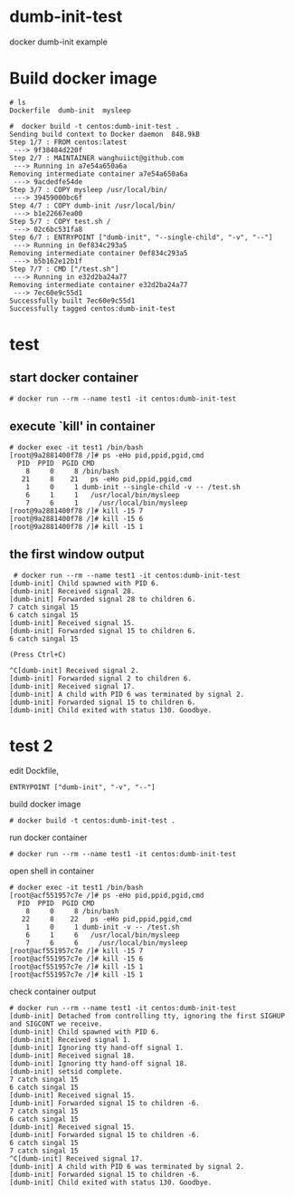 # dumb-init-test
docker dumb-init example

# Build docker image

    # ls
    Dockerfile  dumb-init  mysleep

    #  docker build -t centos:dumb-init-test .
    Sending build context to Docker daemon  848.9kB
    Step 1/7 : FROM centos:latest
     ---> 9f38484d220f
    Step 2/7 : MAINTAINER wanghuiict@github.com
     ---> Running in a7e54a650a6a
    Removing intermediate container a7e54a650a6a
     ---> 9acdedfe54de
    Step 3/7 : COPY mysleep /usr/local/bin/
     ---> 39459000bc6f
    Step 4/7 : COPY dumb-init /usr/local/bin/
     ---> b1e22667ea00
    Step 5/7 : COPY test.sh /
     ---> 02c6bc531fa8
    Step 6/7 : ENTRYPOINT ["dumb-init", "--single-child", "-v", "--"]
     ---> Running in 0ef834c293a5
    Removing intermediate container 0ef834c293a5
     ---> b5b162e12b1f
    Step 7/7 : CMD ["/test.sh"]
     ---> Running in e32d2ba24a77
    Removing intermediate container e32d2ba24a77
     ---> 7ec60e9c55d1
    Successfully built 7ec60e9c55d1
    Successfully tagged centos:dumb-init-test
  
# test

## start docker container
    # docker run --rm --name test1 -it centos:dumb-init-test
    
## execute `kill' in container
    # docker exec -it test1 /bin/bash
    [root@9a2881400f78 /]# ps -eHo pid,ppid,pgid,cmd
      PID  PPID  PGID CMD
        8     0     8 /bin/bash
       21     8    21   ps -eHo pid,ppid,pgid,cmd
        1     0     1 dumb-init --single-child -v -- /test.sh
        6     1     1   /usr/local/bin/mysleep
        7     6     1     /usr/local/bin/mysleep
    [root@9a2881400f78 /]# kill -15 7
    [root@9a2881400f78 /]# kill -15 6
    [root@9a2881400f78 /]# kill -15 1
    
 ## the first window output
     # docker run --rm --name test1 -it centos:dumb-init-test
    [dumb-init] Child spawned with PID 6.
    [dumb-init] Received signal 28.
    [dumb-init] Forwarded signal 28 to children 6.
    7 catch singal 15
    6 catch singal 15
    [dumb-init] Received signal 15.
    [dumb-init] Forwarded signal 15 to children 6.
    6 catch singal 15
    
    (Press Ctrl+C)
    
    ^C[dumb-init] Received signal 2.
    [dumb-init] Forwarded signal 2 to children 6.
    [dumb-init] Received signal 17.
    [dumb-init] A child with PID 6 was terminated by signal 2.
    [dumb-init] Forwarded signal 15 to children 6.
    [dumb-init] Child exited with status 130. Goodbye.
                                                          
# test 2
edit Dockfile,

    ENTRYPOINT ["dumb-init", "-v", "--"]

build docker image

    # docker build -t centos:dumb-init-test .

run docker container

    # docker run --rm --name test1 -it centos:dumb-init-test
    
open shell in container

    # docker exec -it test1 /bin/bash
    [root@acf551957c7e /]# ps -eHo pid,ppid,pgid,cmd
      PID  PPID  PGID CMD
        8     0     8 /bin/bash
       22     8    22   ps -eHo pid,ppid,pgid,cmd
        1     0     1 dumb-init -v -- /test.sh
        6     1     6   /usr/local/bin/mysleep
        7     6     6     /usr/local/bin/mysleep
    [root@acf551957c7e /]# kill -15 7
    [root@acf551957c7e /]# kill -15 6
    [root@acf551957c7e /]# kill -15 1
    [root@acf551957c7e /]# kill -15 1

check container output

    # docker run --rm --name test1 -it centos:dumb-init-test
    [dumb-init] Detached from controlling tty, ignoring the first SIGHUP and SIGCONT we receive.
    [dumb-init] Child spawned with PID 6.
    [dumb-init] Received signal 1.
    [dumb-init] Ignoring tty hand-off signal 1.
    [dumb-init] Received signal 18.
    [dumb-init] Ignoring tty hand-off signal 18.
    [dumb-init] setsid complete.
    7 catch singal 15
    6 catch singal 15
    [dumb-init] Received signal 15.
    [dumb-init] Forwarded signal 15 to children -6.
    7 catch singal 15
    6 catch singal 15
    [dumb-init] Received signal 15.
    [dumb-init] Forwarded signal 15 to children -6.
    6 catch singal 15
    7 catch singal 15
    ^C[dumb-init] Received signal 17.
    [dumb-init] A child with PID 6 was terminated by signal 2.
    [dumb-init] Forwarded signal 15 to children -6.
    [dumb-init] Child exited with status 130. Goodbye.


